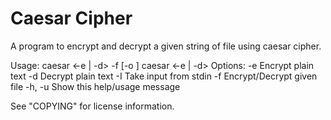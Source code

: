 # Caesar Cipher
A program to encrypt and decrypt a given string of file using caesar cipher. 

Usage: caesar <-e | -d> -f <file name> [-o <output file name>] <shift size>
	caesar <-e | -d> <plain text> <shift size>
Options:
	-e		Encrypt plain text
	-d		Decrypt plain text
	-I		Take input from stdin
	-f <file name>	Encrypt/Decrypt given file
	-h, -u		Show this help/usage message
  
  See "COPYING" for license information.
